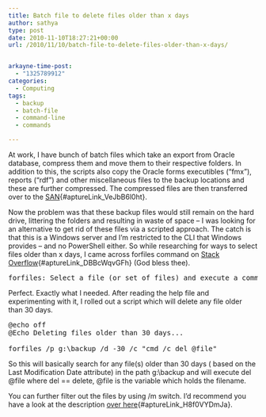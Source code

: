 ```yaml
---
title: Batch file to delete files older than x days
author: sathya
type: post
date: 2010-11-10T18:27:21+00:00
url: /2010/11/10/batch-file-to-delete-files-older-than-x-days/


arkayne-time-post:
  - "1325789912"
categories:
  - Computing
tags:
  - backup
  - batch-file
  - command-line
  - commands

---
```

At work, I have bunch of batch files which take an export from Oracle database, compress them and move them to their respective folders. In addition to this, the scripts also copy the Oracle forms executibles (&#8220;fmx&#8221;), reports (&#8220;rdf&#8221;) and other miscellaneous files to the backup locations and these are further compressed. The compressed files are then transferred over to the [SAN][1]{#aptureLink_VeJbB6l0ht}.

<!--more-->

Now the problem was that these backup files would still remain on the hard drive, littering the folders and resulting in waste of space &#8211; I was looking for an alternative to get rid of these files via a scripted approach. The catch is that this is a Windows server and I&#8217;m restricted to the CLI that Windows provides &#8211; and no PowerShell either. So while researching for ways to select files older than x days, I came across forfiles command on [Stack Overflow][2]{#aptureLink_DBBcWqvGFh} (God bless thee).

<pre class="brush:bash">forfiles: Select a file (or set of files) and execute a command on each file.</pre>

Perfect. Exactly what I needed. After reading the help file and experimenting with it, I rolled out a script which will delete any file older than 30 days.

<pre class="brush:bash">@echo off
@Echo Deleting files older than 30 days...

forfiles /p g:\backup /d -30 /c "cmd /c del @file"</pre>

So this will basically search for any file(s) older than 30 days ( based on the Last Modification Date attribute) in the path g:\backup and will execute del @file where del == delete, @file is the variable which holds the filename.

You can further filter out the files by using /m switch. I&#8217;d recommend you have a look at the description [over here][3]{#aptureLink_H8f0VYDmJa}.

 [1]: http://en.wikipedia.org/wiki/Storage%20area%20network
 [2]: http://stackoverflow.com/q/51054/92837
 [3]: http://ss64.com/nt/forfiles.html
